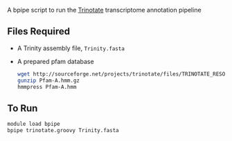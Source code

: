 A bpipe script to run the [Trinotate](http://trinotate.sourceforge.net) transcriptome annotation pipeline

## Files Required

- A Trinity assembly file, `Trinity.fasta`
- A prepared pfam database

	```bash
	wget http://sourceforge.net/projects/trinotate/files/TRINOTATE_RESOURCES/Pfam-A.hmm.gz/download -O Pfam-A.hmm.gz
	gunzip Pfam-A.hmm.gz
	hmmpress Pfam-A.hmm
	```

## To Run

```bash
module load bpipe
bpipe trinotate.groovy Trinity.fasta
```